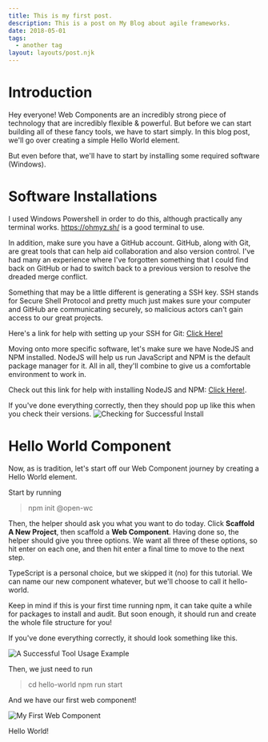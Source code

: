```yaml
---
title: This is my first post.
description: This is a post on My Blog about agile frameworks.
date: 2018-05-01
tags:
  - another tag
layout: layouts/post.njk
---
```

# Introduction

Hey everyone! Web Components are an incredibly strong piece of technology that are incredibly flexible & powerful. But before we can start building all of these fancy tools, we have to start simply. In this blog post, we'll go over creating a simple Hello World element.

But even before that, we'll have to start by installing some required software (Windows).

# Software Installations

I used Windows Powershell in order to do this, although practically any terminal works. https://ohmyz.sh/ is a good terminal to use.

In addition, make sure you have a GitHub account. GitHub, along with Git, are great tools that can help aid collaboration and also version control. I've had many an experience where I've forgotten something that I could find back on GitHub or had to switch back to a previous version to resolve the dreaded merge conflict. 

Something that may be a little different is generating a SSH key. SSH stands for Secure Shell Protocol and pretty much just makes sure your computer and GitHub are communicating securely, so malicious actors can't gain access to our great projects.

Here's a link for help with setting up your SSH for Git: [Click Here!](https://docs.github.com/en/authentication/connecting-to-github-with-ssh/about-ssh)

Moving onto more specific software, let's make sure we have NodeJS and NPM installed. NodeJS will help us run JavaScript and NPM is the default package manager for it. All in all, they'll combine to give us a comfortable environment to work in.

Check out this link for help with installing NodeJS and NPM: [Click Here!](https://open-wc.org/guides/#quickstart).

If you've done everything correctly, then they should pop up like this when you check their versions.
![Checking for Successful Install](https://dev-to-uploads.s3.amazonaws.com/uploads/articles/wdbt0mz8buk29u6s5icd.png)

# Hello World Component

Now, as is tradition, let's start off our Web Component journey by creating a Hello World element.

Start by running 

> npm init @open-wc 

Then, the helper should ask you what you want to do today. Click **Scaffold A New Project**, then scaffold a **Web Component**. Having done so, the helper should give you three options. We want all three of these options, so hit enter on each one, and then hit enter a final time to move to the next step.

TypeScript is a personal choice, but we skipped it (no) for this tutorial. We can name our new component whatever, but we'll choose to call it hello-world.

Keep in mind if this is your first time running npm, it can take quite a while for packages to install and audit. But soon enough, it should run and create the whole file structure for you!

If you've done everything correctly, it should look something like this.

![A Successful Tool Usage Example](https://dev-to-uploads.s3.amazonaws.com/uploads/articles/z46k7zpd0qq3nie72hzy.png)

Then, we just need to run 

> cd hello-world
> npm run start

And we have our first web component!

![My First Web Component](https://dev-to-uploads.s3.amazonaws.com/uploads/articles/9e9dsvyf6ettffwp6l0l.png)

Hello World!